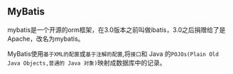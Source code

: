 ## MyBatis

mybatis是一个开源的orm框架，在3.0版本之前叫做ibatis，3.0之后捐赠给了是Apache，改名为mybatis。

MyBatis使用`基于XML的配置`或`基于注解的配置`,将`接口`和 Java 的`POJOs(Plain Old Java Objects,普通的 Java 对象)`映射成数据库中的记录。